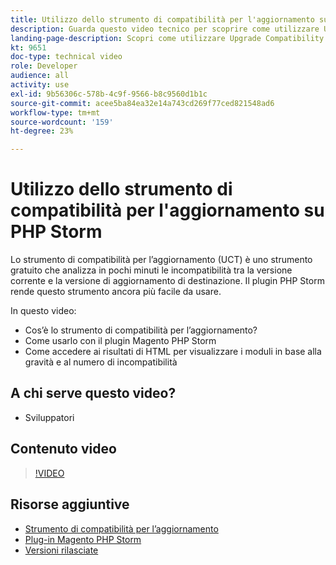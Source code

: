 ```yaml
---
title: Utilizzo dello strumento di compatibilità per l'aggiornamento su PHP Storm
description: Guarda questo video tecnico per scoprire come utilizzare Upgrade Compatibility Tool con il plug-in PHP Storm.
landing-page-description: Scopri come utilizzare Upgrade Compatibility Tool con il plug-in PHP Storm per identificare e risolvere facilmente le incompatibilità.
kt: 9651
doc-type: technical video
role: Developer
audience: all
activity: use
exl-id: 9b56306c-578b-4c9f-9566-b8c9560d1b1c
source-git-commit: acee5ba84ea32e14a743cd269f77ced821548ad6
workflow-type: tm+mt
source-wordcount: '159'
ht-degree: 23%

---
```


# Utilizzo dello strumento di compatibilità per l&#39;aggiornamento su PHP Storm

Lo strumento di compatibilità per l’aggiornamento (UCT) è uno strumento gratuito che analizza in pochi minuti le incompatibilità tra la versione corrente e la versione di aggiornamento di destinazione. Il plugin PHP Storm rende questo strumento ancora più facile da usare.

In questo video:

- Cos’è lo strumento di compatibilità per l’aggiornamento?
- Come usarlo con il plugin Magento PHP Storm
- Come accedere ai risultati di HTML per visualizzare i moduli in base alla gravità e al numero di incompatibilità

## A chi serve questo video?

- Sviluppatori

## Contenuto video

>[!VIDEO](https://video.tv.adobe.com/v/340150?quality=12&learn=on)

## Risorse aggiuntive

- [Strumento di compatibilità per l’aggiornamento](https://experienceleague.adobe.com/docs/commerce-operations/upgrade-guide/upgrade-compatibility-tool/overview.html)
- [Plug-in Magento PHP Storm](https://plugins.jetbrains.com/plugin/8024-magento-phpstorm)
- [Versioni rilasciate](https://devdocs.magento.com/release/released-versions.html)
